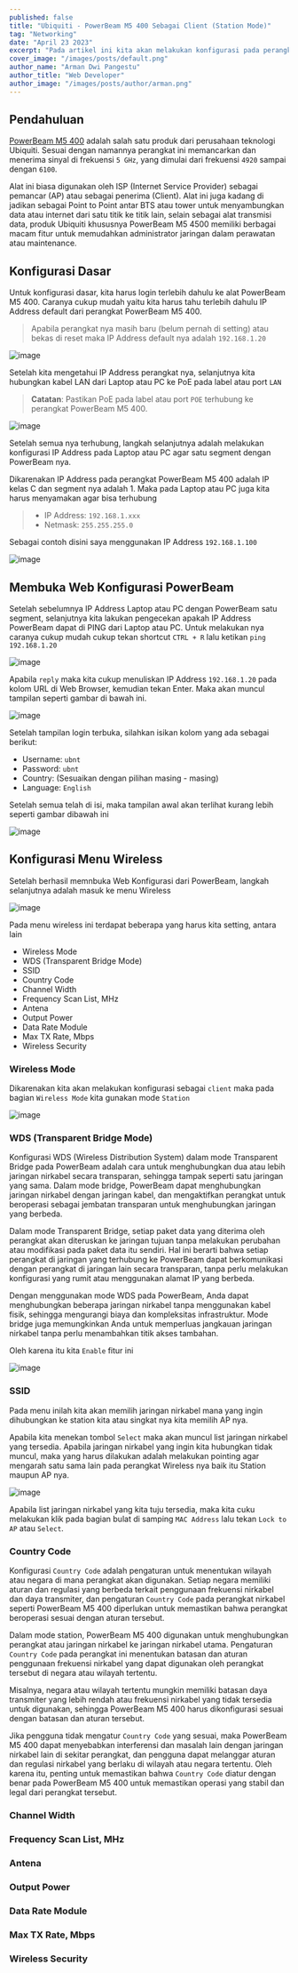 ```yaml
---
published: false
title: "Ubiquiti - PowerBeam M5 400 Sebagai Client (Station Mode)"
tag: "Networking"
date: "April 23 2023"
excerpt: "Pada artikel ini kita akan melakukan konfigurasi pada perangkat antena wireless dari merek Ubiquiti yaitu PowerBeam M5 400 dengan mode station"
cover_image: "/images/posts/default.png"
author_name: "Arman Dwi Pangestu"
author_title: "Web Developer"
author_image: "/images/posts/author/arman.png"
---
```


## Pendahuluan

[PowerBeam M5 400](https://store.ui.com/collections/operator-airmax-devices/powerbeam) adalah salah satu produk dari perusahaan teknologi Ubiquiti. Sesuai dengan namannya perangkat ini memancarkan dan menerima sinyal di frekuensi `5 GHz`, yang dimulai dari frekuensi `4920` sampai dengan `6100`.

Alat ini biasa digunakan oleh ISP (Internet Service Provider) sebagai pemancar (AP) atau sebagai penerima (Client). Alat ini juga kadang di jadikan sebagai Point to Point antar BTS atau tower untuk menyambungkan data atau internet dari satu titik ke titik lain, selain sebagai alat transmisi data, produk Ubiquiti khususnya PowerBeam M5 4500 memiliki berbagai macam fitur untuk memudahkan administrator jaringan dalam perawatan atau maintenance.

## Konfigurasi Dasar

Untuk konfigurasi dasar, kita harus login terlebih dahulu ke alat PowerBeam M5 400. Caranya cukup mudah yaitu kita harus tahu terlebih dahulu IP Address default dari perangkat PowerBeam M5 400.

> Apabila perangkat nya masih baru (belum pernah di setting) atau bekas di reset maka IP Address default nya adalah `192.168.1.20`

![image](https://user-images.githubusercontent.com/64394320/233798948-90cad210-5d43-481a-8fd5-824ec175da8e.png)

Setelah kita mengetahui IP Address perangkat nya, selanjutnya kita hubungkan kabel LAN dari Laptop atau PC ke PoE pada label atau port `LAN`

> **Catatan**: Pastikan PoE pada label atau port `POE` terhubung ke perangkat PowerBeam M5 400.

![image](https://user-images.githubusercontent.com/64394320/233799095-25203d9b-c6c4-4ab1-bb99-53741f559c5d.png)

Setelah semua nya terhubung, langkah selanjutnya adalah melakukan konfigurasi IP Address pada Laptop atau PC agar satu segment dengan PowerBeam nya.

Dikarenakan IP Address pada perangkat PowerBeam M5 400 adalah IP kelas C dan segment nya adalah 1. Maka pada Laptop atau PC juga kita harus menyamakan agar bisa terhubung

> - IP Address: `192.168.1.xxx`
> - Netmask: `255.255.255.0`

Sebagai contoh disini saya menggunakan IP Address `192.168.1.100`

![image](https://user-images.githubusercontent.com/64394320/233799361-664d6fcf-3fb3-4cfa-b69d-c8172cc6946d.png)

## Membuka Web Konfigurasi PowerBeam

Setelah sebelumnya IP Address Laptop atau PC dengan PowerBeam satu segment, selanjutnya kita lakukan pengecekan apakah IP Address PowerBeam
dapat di PING dari Laptop atau PC. Untuk melakukan nya caranya cukup mudah cukup tekan shortcut `CTRL + R` lalu ketikan `ping 192.168.1.20`

![image](https://user-images.githubusercontent.com/64394320/233799643-51f6b9ea-c05f-4f24-b44d-e08ee2662c8f.png)

Apabila `reply` maka kita cukup menuliskan IP Address `192.168.1.20` pada kolom URL di Web Browser, kemudian tekan Enter. Maka akan muncul tampilan seperti gambar di bawah ini.

![image](https://user-images.githubusercontent.com/64394320/233799758-795ea7ed-5c54-45fd-8aaa-34ea81cb6653.png)

Setelah tampilan login terbuka, silahkan isikan kolom yang ada sebagai berikut:

- Username: `ubnt`
- Password: `ubnt`
- Country: (Sesuaikan dengan pilihan masing - masing)
- Language: `English`

Setelah semua telah di isi, maka tampilan awal akan terlihat kurang lebih seperti gambar dibawah ini

![image](https://user-images.githubusercontent.com/64394320/233799973-d8aeea4b-79c2-4445-b947-f2a1bfa4b468.png)

## Konfigurasi Menu Wireless

Setelah berhasil memnbuka Web Konfigurasi dari PowerBeam, langkah selanjutnya adalah masuk ke menu Wireless

![image](https://user-images.githubusercontent.com/64394320/233800054-5c56e42f-8b01-4b57-a830-1b71dd2f5354.png)

Pada menu wireless ini terdapat beberapa yang harus kita setting, antara lain

- Wireless Mode
- WDS (Transparent Bridge Mode)
- SSID
- Country Code
- Channel Width
- Frequency Scan List, MHz
- Antena
- Output Power
- Data Rate Module
- Max TX Rate, Mbps
- Wireless Security

### Wireless Mode

Dikarenakan kita akan melakukan konfigurasi sebagai `client` maka pada bagian `Wireless Mode` kita gunakan mode `Station`

![image](https://user-images.githubusercontent.com/64394320/233800307-fada1ae4-c3c6-43ab-855a-68982f6fba3b.png)

### WDS (Transparent Bridge Mode)

Konfigurasi WDS (Wireless Distribution System) dalam mode Transparent Bridge pada PowerBeam adalah cara untuk menghubungkan dua atau lebih jaringan nirkabel secara transparan, sehingga tampak seperti satu jaringan yang sama. Dalam mode bridge, PowerBeam dapat menghubungkan jaringan nirkabel dengan jaringan kabel, dan mengaktifkan perangkat untuk beroperasi sebagai jembatan transparan untuk menghubungkan jaringan yang berbeda.

Dalam mode Transparent Bridge, setiap paket data yang diterima oleh perangkat akan diteruskan ke jaringan tujuan tanpa melakukan perubahan atau modifikasi pada paket data itu sendiri. Hal ini berarti bahwa setiap perangkat di jaringan yang terhubung ke PowerBeam dapat berkomunikasi dengan perangkat di jaringan lain secara transparan, tanpa perlu melakukan konfigurasi yang rumit atau menggunakan alamat IP yang berbeda.

Dengan menggunakan mode WDS pada PowerBeam, Anda dapat menghubungkan beberapa jaringan nirkabel tanpa menggunakan kabel fisik, sehingga mengurangi biaya dan kompleksitas infrastruktur. Mode bridge juga memungkinkan Anda untuk memperluas jangkauan jaringan nirkabel tanpa perlu menambahkan titik akses tambahan.

Oleh karena itu kita `Enable` fitur ini

![image](https://user-images.githubusercontent.com/64394320/233800441-1c186ac7-985c-4e09-8562-077cbe3ee59d.png)

### SSID

Pada menu inilah kita akan memilih jaringan nirkabel mana yang ingin dihubungkan ke station kita atau singkat nya kita memilih AP nya.

Apabila kita menekan tombol `Select` maka akan muncul list jaringan nirkabel yang tersedia. Apabila jaringan nirkabel yang ingin kita
hubungkan tidak muncul, maka yang harus dilakukan adalah melakukan pointing agar mengarah satu sama lain pada perangkat Wireless nya baik itu Station maupun AP nya.

![image](https://user-images.githubusercontent.com/64394320/233800730-53d32651-0eae-4001-a03a-08961eee3f70.png)

Apabila list jaringan nirkabel yang kita tuju tersedia, maka kita cuku melakukan klik pada bagian bulat di samping `MAC Address` lalu tekan `Lock to AP` atau `Select`.

### Country Code

Konfigurasi `Country Code` adalah pengaturan untuk menentukan wilayah atau negara di mana perangkat akan digunakan. Setiap negara memiliki aturan dan regulasi yang berbeda terkait penggunaan frekuensi nirkabel dan daya transmiter, dan pengaturan `Country Code` pada perangkat nirkabel seperti PowerBeam M5 400 diperlukan untuk memastikan bahwa perangkat beroperasi sesuai dengan aturan tersebut.

Dalam mode station, PowerBeam M5 400 digunakan untuk menghubungkan perangkat atau jaringan nirkabel ke jaringan nirkabel utama. Pengaturan `Country Code` pada perangkat ini menentukan batasan dan aturan penggunaan frekuensi nirkabel yang dapat digunakan oleh perangkat tersebut di negara atau wilayah tertentu.

Misalnya, negara atau wilayah tertentu mungkin memiliki batasan daya transmiter yang lebih rendah atau frekuensi nirkabel yang tidak tersedia untuk digunakan, sehingga PowerBeam M5 400 harus dikonfigurasi sesuai dengan batasan dan aturan tersebut.

Jika pengguna tidak mengatur `Country Code` yang sesuai, maka PowerBeam M5 400 dapat menyebabkan interferensi dan masalah lain dengan jaringan nirkabel lain di sekitar perangkat, dan pengguna dapat melanggar aturan dan regulasi nirkabel yang berlaku di wilayah atau negara tertentu. Oleh karena itu, penting untuk memastikan bahwa `Country Code` diatur dengan benar pada PowerBeam M5 400 untuk memastikan operasi yang stabil dan legal dari perangkat tersebut.

### Channel Width

### Frequency Scan List, MHz

### Antena

### Output Power

### Data Rate Module

### Max TX Rate, Mbps

### Wireless Security

